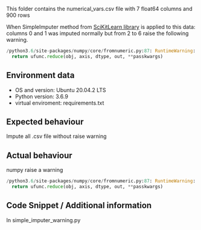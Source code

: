 This folder contains the numerical_vars.csv file with 7 float64 columns and 900 rows

When SimpleImputer method from [SciKitLearn library](https://scikit-learn.org/stable/modules/generated/sklearn.impute.SimpleImputer.html)
is applied to this data: columns 0 and 1 was imputed normally but from 2 to 6 raise the following warning.

``` python
/python3.6/site-packages/numpy/core/fromnumeric.py:87: RuntimeWarning: invalid value encountered in reduce
  return ufunc.reduce(obj, axis, dtype, out, **passkwargs)
```

## Environment data
-   OS and version: Ubuntu 20.04.2 LTS
-   Python version: 3.6.9
-   virtual enviroment: requirements.txt

## Expected behaviour

Impute all .csv file without raise warning


## Actual behaviour
numpy raise a warning
``` python
/python3.6/site-packages/numpy/core/fromnumeric.py:87: RuntimeWarning: invalid value encountered in reduce
  return ufunc.reduce(obj, axis, dtype, out, **passkwargs)
```

## Code Snippet / Additional information
In simple_imputer_warning.py
